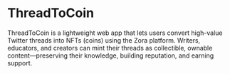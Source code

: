 # ThreadToCoin
ThreadToCoin is a lightweight web app that lets users convert high-value Twitter threads into NFTs (coins) using the Zora platform. Writers, educators, and creators can mint their threads as collectible, ownable content—preserving their knowledge, building reputation, and earning support.
